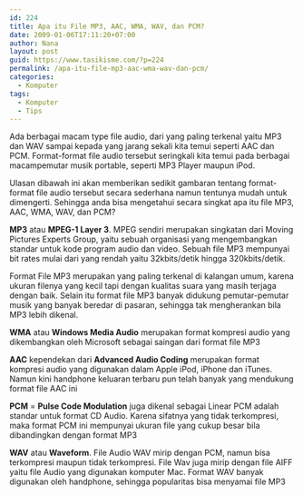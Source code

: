 ```yaml
---
id: 224
title: Apa itu File MP3, AAC, WMA, WAV, dan PCM?
date: 2009-01-06T17:11:20+07:00
author: Nana
layout: post
guid: https://www.tasikisme.com/?p=224
permalink: /apa-itu-file-mp3-aac-wma-wav-dan-pcm/
categories:
  - Komputer
tags:
  - Komputer
  - Tips
---
```

Ada berbagai macam type file audio, dari yang paling terkenal yaitu MP3 dan WAV sampai kepada yang jarang sekali kita temui seperti AAC dan PCM. Format-format file audio tersebut seringkali kita temui pada berbagai macampemutar musik portable, seperti MP3 Player maupun iPod.

Ulasan dibawah ini akan memberikan sedikit gambaran tentang format-format file audio tersebut secara sederhana namun tentunya mudah untuk dimengerti. Sehingga anda bisa mengetahui secara singkat apa itu file MP3, AAC, WMA, WAV, dan PCM?

**MP3** atau **MPEG-1 Layer 3**. MPEG sendiri merupakan singkatan dari Moving Pictures Experts Group, yaitu sebuah organisasi yang mengembangkan standar untuk kode program audio dan video. Sebuah file MP3 mempunyai bit rates mulai dari yang rendah yaitu 32kbits/detik hingga 320kbits/detik.

Format File MP3 merupakan yang paling terkenal di kalangan umum, karena ukuran filenya yang kecil tapi dengan kualitas suara yang masih terjaga dengan baik. Selain itu format file MP3 banyak didukung pemutar-pemutar musik yang banyak beredar di pasaran, sehingga tak mengherankan bila MP3 lebih dikenal.

**WMA** atau **Windows Media Audio** merupakan format kompresi audio yang dikembangkan oleh Microsoft sebagai saingan dari format file MP3

**AAC** kependekan dari **Advanced Audio Coding** merupakan format kompresi audio yang digunakan dalam Apple iPod, iPhone dan iTunes. Namun kini handphone keluaran terbaru pun telah banyak yang mendukung format file AAC ini

**PCM** = **Pulse Code Modulation** juga dikenal sebagai Linear PCM adalah standar untuk format CD Audio. Karena sifatnya yang tidak terkompresi, maka format PCM ini mempunyai ukuran file yang cukup besar bila dibandingkan dengan format MP3

**WAV** atau **Waveform**. File Audio WAV mirip dengan PCM, namun bisa terkompresi maupun tidak terkompresi. File Wav juga mirip dengan file AIFF yaitu file Audio yang digunakan komputer Mac. Format WAV banyak digunakan oleh handphone, sehingga popularitas bisa menyamai file MP3